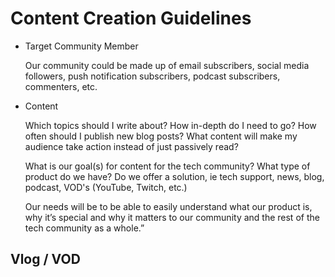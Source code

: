 # Content Creation Guidelines

  * Target Community Member 
  
    Our community could be made up of email subscribers, social media followers, push notification subscribers, podcast subscribers, commenters, etc.  

  * Content

    Which topics should I write about?
    How in-depth do I need to go?
    How often should I publish new blog posts?
    What content will make my audience take action instead of just passively read?

    What is our goal(s) for content for the tech community?  What type of product do we have?  Do we offer a solution, ie tech support, news, blog, podcast, VOD's (YouTube, Twitch, etc.)

    Our needs will be to be able to easily understand what our product is, why it’s special and why it matters to our community and the rest of the tech community as a whole.”

## Vlog / VOD

 

   